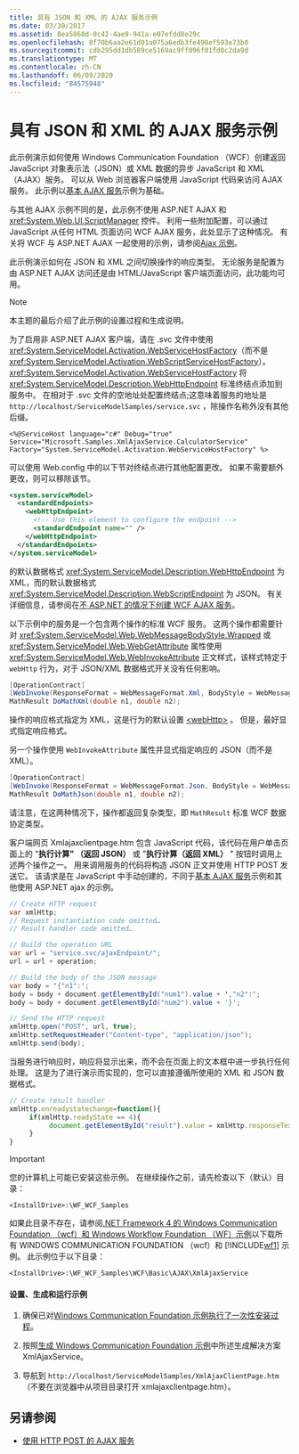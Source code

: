 ```yaml
---
title: 具有 JSON 和 XML 的 AJAX 服务示例
ms.date: 03/30/2017
ms.assetid: 8ea5860d-0c42-4ae9-941a-e07efdd8e29c
ms.openlocfilehash: 8f70b6aa2e61d01a075a6edb3fe490ef593e73b0
ms.sourcegitcommit: cdb295dd1db589ce5169ac9ff096f01fd0c2da9d
ms.translationtype: MT
ms.contentlocale: zh-CN
ms.lasthandoff: 06/09/2020
ms.locfileid: "84575948"
---
```

# <a name="ajax-service-with-json-and-xml-sample"></a>具有 JSON 和 XML 的 AJAX 服务示例

此示例演示如何使用 Windows Communication Foundation （WCF）创建返回 JavaScript 对象表示法（JSON）或 XML 数据的异步 JavaScript 和 XML （AJAX）服务。 可以从 Web 浏览器客户端使用 JavaScript 代码来访问 AJAX 服务。 此示例以[基本 AJAX 服务](basic-ajax-service.md)示例为基础。

与其他 AJAX 示例不同的是，此示例不使用 ASP.NET AJAX 和 <xref:System.Web.UI.ScriptManager> 控件。 利用一些附加配置，可以通过 JavaScript 从任何 HTML 页面访问 WCF AJAX 服务，此处显示了这种情况。 有关将 WCF 与 ASP.NET AJAX 一起使用的示例，请参阅[Ajax 示例](ajax.md)。

此示例演示如何在 JSON 和 XML 之间切换操作的响应类型。 无论服务是配置为由 ASP.NET AJAX 访问还是由 HTML/JavaScript 客户端页面访问，此功能均可用。

> [!NOTE]
> 本主题的最后介绍了此示例的设置过程和生成说明。

为了启用非 ASP.NET AJAX 客户端，请在 .svc 文件中使用 <xref:System.ServiceModel.Activation.WebServiceHostFactory>（而不是 <xref:System.ServiceModel.Activation.WebScriptServiceHostFactory>）。 <xref:System.ServiceModel.Activation.WebServiceHostFactory> 将 <xref:System.ServiceModel.Description.WebHttpEndpoint> 标准终结点添加到服务中。 在相对于 .svc 文件的空地址处配置终结点;这意味着服务的地址是 `http://localhost/ServiceModelSamples/service.svc` ，除操作名称外没有其他后缀。

`<%@ServiceHost language="c#" Debug="true" Service="Microsoft.Samples.XmlAjaxService.CalculatorService" Factory="System.ServiceModel.Activation.WebServiceHostFactory" %>`

可以使用 Web.config 中的以下节对终结点进行其他配置更改。 如果不需要额外更改，则可以移除该节。

```xml
<system.serviceModel>
  <standardEndpoints>
    <webHttpEndpoint>
      <!-- Use this element to configure the endpoint -->
      <standardEndpoint name="" />
    </webHttpEndpoint>
  </standardEndpoints>
</system.serviceModel>
```

的默认数据格式 <xref:System.ServiceModel.Description.WebHttpEndpoint> 为 XML，而的默认数据格式 <xref:System.ServiceModel.Description.WebScriptEndpoint> 为 JSON。 有关详细信息，请参阅在[不 ASP.NET 的情况下创建 WCF AJAX 服务](../feature-details/creating-wcf-ajax-services-without-aspnet.md)。

以下示例中的服务是一个包含两个操作的标准 WCF 服务。 这两个操作都需要针对 <xref:System.ServiceModel.Web.WebMessageBodyStyle.Wrapped> 或 <xref:System.ServiceModel.Web.WebGetAttribute> 属性使用 <xref:System.ServiceModel.Web.WebInvokeAttribute> 正文样式，该样式特定于 `webHttp` 行为，对于 JSON/XML 数据格式开关没有任何影响。

```csharp
[OperationContract]
[WebInvoke(ResponseFormat = WebMessageFormat.Xml, BodyStyle = WebMessageBodyStyle.Wrapped)]
MathResult DoMathXml(double n1, double n2);
```

操作的响应格式指定为 XML，这是行为的默认设置 [\<webHttp>](../../configure-apps/file-schema/wcf/webhttp.md) 。 但是，最好显式指定响应格式。

另一个操作使用 `WebInvokeAttribute` 属性并显式指定响应的 JSON（而不是 XML）。

```csharp
[OperationContract]
[WebInvoke(ResponseFormat = WebMessageFormat.Json, BodyStyle = WebMessageBodyStyle.Wrapped)]
MathResult DoMathJson(double n1, double n2);
```

请注意，在这两种情况下，操作都返回复杂类型，即 `MathResult` 标准 WCF 数据协定类型。

客户端网页 Xmlajaxclientpage.htm 包含 JavaScript 代码，该代码在用户单击页面上的 "**执行计算" （返回 JSON）** 或 "**执行计算（返回 XML）** " 按钮时调用上述两个操作之一。 用来调用服务的代码将构造 JSON 正文并使用 HTTP POST 发送它。 该请求是在 JavaScript 中手动创建的，不同于[基本 AJAX 服务](basic-ajax-service.md)示例和其他使用 ASP.NET ajax 的示例。

```csharp
// Create HTTP request
var xmlHttp;
// Request instantiation code omitted…
// Result handler code omitted…

// Build the operation URL
var url = "service.svc/ajaxEndpoint/";
url = url + operation;

// Build the body of the JSON message
var body = '{"n1":';
body = body + document.getElementById("num1").value + ',"n2":';
body = body + document.getElementById("num2").value + '}';

// Send the HTTP request
xmlHttp.open("POST", url, true);
xmlHttp.setRequestHeader("Content-type", "application/json");
xmlHttp.send(body);
```

当服务进行响应时，响应将显示出来，而不会在页面上的文本框中进一步执行任何处理。 这是为了进行演示而实现的，您可以直接遵循所使用的 XML 和 JSON 数据格式。

```javascript
// Create result handler
xmlHttp.onreadystatechange=function(){
     if(xmlHttp.readyState == 4){
          document.getElementById("result").value = xmlHttp.responseText;
     }
}
```

> [!IMPORTANT]
> 您的计算机上可能已安装这些示例。 在继续操作之前，请先检查以下（默认）目录：
>
> `<InstallDrive>:\WF_WCF_Samples`
>
> 如果此目录不存在，请参阅[.NET Framework 4 的 Windows Communication Foundation （wcf）和 Windows Workflow Foundation （WF）示例](https://www.microsoft.com/download/details.aspx?id=21459)以下载所有 WINDOWS COMMUNICATION FOUNDATION （wcf）和 [!INCLUDE[wf1](../../../../includes/wf1-md.md)] 示例。 此示例位于以下目录：
>
> `<InstallDrive>:\WF_WCF_Samples\WCF\Basic\AJAX\XmlAjaxService`

#### <a name="to-set-up-build-and-run-the-sample"></a>设置、生成和运行示例

1. 确保已对[Windows Communication Foundation 示例执行了一次性安装过程](one-time-setup-procedure-for-the-wcf-samples.md)。

2. 按照[生成 Windows Communication Foundation 示例](building-the-samples.md)中所述生成解决方案 XmlAjaxService。

3. 导航到 `http://localhost/ServiceModelSamples/XmlAjaxClientPage.htm` （不要在浏览器中从项目目录打开 xmlajaxclientpage.htm）。

## <a name="see-also"></a>另请参阅

- [使用 HTTP POST 的 AJAX 服务](ajax-service-using-http-post.md)
